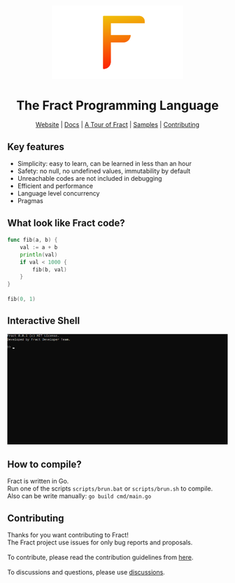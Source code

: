 <div align="center">
<p>
    <img width="300" src="https://raw.githubusercontent.com/fract-lang/resources/main/logo/fract.svg?sanitize=true">
</p>
<h1>The Fract Programming Language</h1>

[Website](https://fract-lang.github.io/website/) |
[Docs](https://github.com/fract-lang/fract/tree/master/docs) |
[A Tour of Fract](https://fract-lang.github.io/website/pages/tour.html) |
[Samples](https://fract-lang.github.io/website/pages/samples.html) |
[Contributing](#contributing)

</div>

## Key features
+ Simplicity: easy to learn, can be learned in less than an hour
+ Safety: no null, no undefined values, immutability by default
+ Unreachable codes are not included in debugging
+ Efficient and performance
+ Language level concurrency
+ Pragmas

## What look like Fract code?

```go
func fib(a, b) {
    val := a + b
    println(val)
    if val < 1000 {
        fib(b, val)
    }
}

fib(0, 1)
```

## Interactive Shell
<img src="https://github.com/fract-lang/resources/blob/main/preview/fract_cli.gif?raw=true">

## How to compile?
Fract is written in Go. <br>
Run one of the scripts ``scripts/brun.bat`` or ``scripts/brun.sh`` to compile. <br>
Also can be write manually: ``go build cmd/main.go``

<h2 id="contributing">Contributing</h2>
Thanks for you want contributing to Fract!
<br>
The Fract project use issues for only bug reports and proposals.
<br><br>
To contribute, please read the contribution guidelines from <a href="https://fract-lang.github.io/website/pages/contributor_guide.html">here</a>.
<br><br>
To discussions and questions, please use <a href="https://github.com/fract-lang/fract/discussions">discussions</a>.
